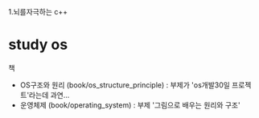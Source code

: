 1.뇌를자극하는 c++ 
# study os 
책
- OS구조와 원리 (book/os_structure_principle)
  : 부제가 'os개발30일 프로젝트'라는데 과연...
- 운영체제 (book/operating_system)
  : 부제 '그림으로 배우는 원리와 구조'
